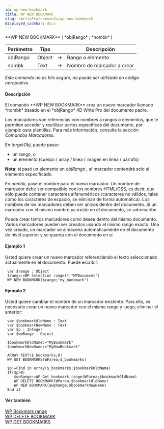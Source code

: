 ```yaml
---
id: wp-new-bookmark
title: WP NEW BOOKMARK
slug: /WritePro/commands/wp-new-bookmark
displayed_sidebar: docs
---
```


<!--REF #_command_.WP NEW BOOKMARK.Syntax-->**WP NEW BOOKMARK** ( *objRango* ; *nombk* )<!-- END REF-->
<!--REF #_command_.WP NEW BOOKMARK.Params-->
| Parámetro | Tipo |  | Descripción |
| --- | --- | --- | --- |
| objRango | Object | &#8594;  | Rango o elemento |
| nombk | Text | &#8594;  | Nombre de marcador a crear |

<!-- END REF-->

*Este comando no es hilo seguro, no puede ser utilizado en código apropiativo.*


#### Descripción 

<!--REF #_command_.WP NEW BOOKMARK.Summary-->El comando **WP NEW BOOKMARK** crea un nuevo marcador llamado *nombk* basado en el *objRango* 4D Write Pro del documento padre.<!-- END REF-->

Los marcadores son referencias con nombres a rangos o elementos, que le permiten acceder y reutilizar partes específicas del documento, por ejemplo para plantillas. Para más información, consulte la sección *Comandos Marcadores*.

En *targetObj*, puede pasar:

* un rango, o
* un elemento (cuerpo / array / línea / imagen en línea / párrafo)

**Nota**: si pasó un elemento en *objRango* , el marcador contendrá solo el elemento especificado.

En *nombk*, pase el nombre para el nuevo marcador. Un nombre de marcador debe ser compatible con los nombres HTML/CSS, es decir, que sólo puede contener caracteres alfanuméricos (caracteres no válidos, tales como los caracteres de espacio, se eliminan de forma automática). Los nombres de los marcadores deben ser únicos dentro del documento. Si un marcador con el mismo nombre ya existe en el documento, se sobrescribe.

Puede crear tantos marcadores como desee dentro del mismo documento. Varios marcadores pueden ser creados usando el mismo rango exacto. Una vez creado, un marcador se almacena automáticamente en el documento de nivel superior y se guarda con el documento en sí.

#### Ejemplo 1 

Usted quiere crear un nuevo marcador referenciando el texto seleccionado actualmente en el documento. Puede escribir:

```4d
 var $range : Object
 $range:=WP Selection range(*;"WPDocument")
 WP NEW BOOKMARK($range;"my_bookmark")
```

#### Ejemplo 2 

Usted quiere cambiar el nombre de un marcador existente. Para ello, es necesario crear un nuevo marcador con el mismo rango y luego, eliminar el anterior:

```4d
 var $bookmarkOldName : Text
 var $bookmarkNewName : Text
 var $p : Integer
 var $wpRange : Object
 
 $bookmarkOldName:="MyBookmark"
 $bookmarkNewName:="MyNewBookmark"
 
 ARRAY TEXT($_bookmarks;0)
 WP GET BOOKMARKS(WParea;$_bookmarks)
 
 $p:=Find in array($_bookmarks;$bookmarkOldName)
 If($p>0)
    $wpRange:=WP Get bookmark range(WParea;$bookmarkOldName)
    WP DELETE BOOKMARK(WParea;$bookmarkOldName)
    WP NEW BOOKMARK($wpRange;$bookmarkNewName)
 End if
```

#### Ver también 

  
[WP Bookmark range](wp-bookmark-range.md)  
[WP DELETE BOOKMARK](wp-delete-bookmark.md)  
[WP GET BOOKMARKS](wp-get-bookmarks.md)  